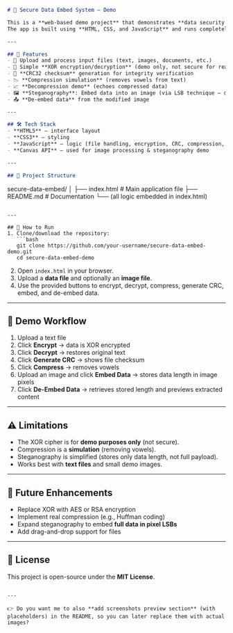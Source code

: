 ```markdown
# 🔐 Secure Data Embed System – Demo

This is a **web-based demo project** that demonstrates **data security concepts** such as **encryption, CRC, compression, and steganography** (data hiding in images).  
The app is built using **HTML, CSS, and JavaScript** and runs completely in the browser (no backend required).  

---

## 🚀 Features
- 📂 Upload and process input files (text, images, documents, etc.)  
- 🔑 Simple **XOR encryption/decryption** (demo only, not secure for real use)  
- 🔄 **CRC32 checksum** generation for integrity verification  
- 📉 **Compression simulation** (removes vowels from text)  
- 📈 **Decompression demo** (echoes compressed data)  
- 🖼️ **Steganography**: Embed data into an image (via LSB technique – demo simplified)  
- 📤 **De-embed data** from the modified image  

---

## 🛠️ Tech Stack
- **HTML5** – interface layout  
- **CSS3** – styling  
- **JavaScript** – logic (file handling, encryption, CRC, compression, embedding)  
- **Canvas API** – used for image processing & steganography demo  

---

## 📂 Project Structure
```

secure-data-embed/
│
├── index.html    # Main application file
├── README.md     # Documentation
└── (all logic embedded in index.html)

````

---

## 📖 How to Run
1. Clone/download the repository:
   ```bash
   git clone https://github.com/your-username/secure-data-embed-demo.git
   cd secure-data-embed-demo
````

2. Open `index.html` in your browser.
3. Upload a **data file** and optionally an **image file**.
4. Use the provided buttons to encrypt, decrypt, compress, generate CRC, embed, and de-embed data.

---

## 📸 Demo Workflow

1. Upload a text file
2. Click **Encrypt** → data is XOR encrypted
3. Click **Decrypt** → restores original text
4. Click **Generate CRC** → shows file checksum
5. Click **Compress** → removes vowels
6. Upload an image and click **Embed Data** → stores data length in image pixels
7. Click **De-Embed Data** → retrieves stored length and previews extracted content

---

## ⚠️ Limitations

* The XOR cipher is for **demo purposes only** (not secure).
* Compression is a **simulation** (removing vowels).
* Steganography is simplified (stores only data length, not full payload).
* Works best with **text files** and small demo images.

---

## 🔮 Future Enhancements

* Replace XOR with AES or RSA encryption
* Implement real compression (e.g., Huffman coding)
* Expand steganography to embed **full data in pixel LSBs**
* Add drag-and-drop support for files

---

## 📜 License

This project is open-source under the **MIT License**.

```

---

👉 Do you want me to also **add screenshots preview section** (with placeholders) in the README, so you can later replace them with actual images?
```
